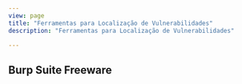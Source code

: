 ```yaml
---
view: page
title: "Ferramentas para Localização de Vulnerabilidades"
description: "Ferramentas para Localização de Vulnerabilidades"

---
```


## Burp Suite Freeware